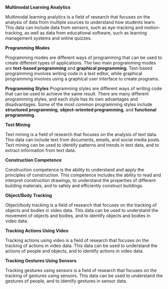 **Multimodal Learning Analytics**

Multimodal learning analytics is a field of research that focuses on the analysis of data from multiple sources to understand how students learn. This data can include data from sensors, such as eye-tracking and motion-tracking, as well as data from educational software, such as learning management systems and online quizzes.

**Programming Modes**

Programming modes are different ways of programming that can be used to create different types of applications. The two main programming modes are **text-based programming** and **graphical programming**. Text-based programming involves writing code in a text editor, while graphical programming involves using a graphical user interface to create programs.


**Programming Styles**
Programming styles are different ways of writing code that can be used to achieve the same result. There are many different programming styles, and each style has its own advantages and disadvantages. Some of the most common programming styles include **structured programming**, **object-oriented programming**, and **functional programming**.


**Text Mining**

Text mining is a field of research that focuses on the analysis of text data. This data can include text from documents, emails, and social media posts. Text mining can be used to identify patterns and trends in text data, and to extract information from text data.


**Construction Competence**

Construction competence is the ability to understand and apply the principles of construction. This competence includes the ability to read and interpret construction drawings, to understand the properties of different building materials, and to safely and efficiently construct buildings.


**Object/Body Tracking**

Object/body tracking is a field of research that focuses on the tracking of objects and bodies in video data. This data can be used to understand the movement of objects and bodies, and to identify objects and bodies in video data.

**Tracking Actions Using Video**

Tracking actions using video is a field of research that focuses on the tracking of actions in video data. This data can be used to understand the actions of people and objects, and to identify actions in video data.


**Tracking Gestures Using Sensors**

Tracking gestures using sensors is a field of research that focuses on the tracking of gestures using sensors. This data can be used to understand the gestures of people, and to identify gestures in sensor data.